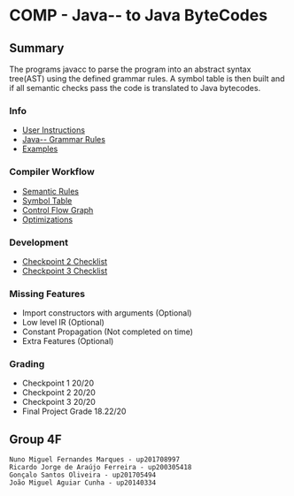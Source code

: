 # COMP - Java-- to Java ByteCodes

## Summary

The programs javacc to parse the program into an abstract syntax tree(AST) using the defined grammar rules. A symbol table is then built and if all semantic checks pass the code is translated to Java bytecodes.

### Info
* [User Instructions](docs/User_Guide.md)
* [Java-- Grammar Rules](docs/java--.md)
* [Examples](docs/Examples.md)

### Compiler Workflow
* [Semantic Rules](docs/Semantic.md)
* [Symbol Table](docs/SymTable.md)
* [Control Flow Graph](docs/CFG.md)
* [Optimizations](docs/optimizations.md)

### Development
* [Checkpoint 2 Checklist](docs/CP2_Checklist.md)
* [Checkpoint 3 Checklist](docs/CP3_Checklist.md)

### Missing Features
* Import constructors with arguments (Optional)
* Low level IR (Optional)
* Constant Propagation (Not completed on time)
* Extra Features (Optional)

### Grading
* Checkpoint 1 20/20
* Checkpoint 2 20/20
* Checkpoint 3 20/20
* Final Project Grade 18.22/20


## Group 4F
    Nuno Miguel Fernandes Marques - up201708997
    Ricardo Jorge de Araújo Ferreira - up200305418
    Gonçalo Santos Oliveira - up201705494
    João Miguel Aguiar Cunha - up20140334
